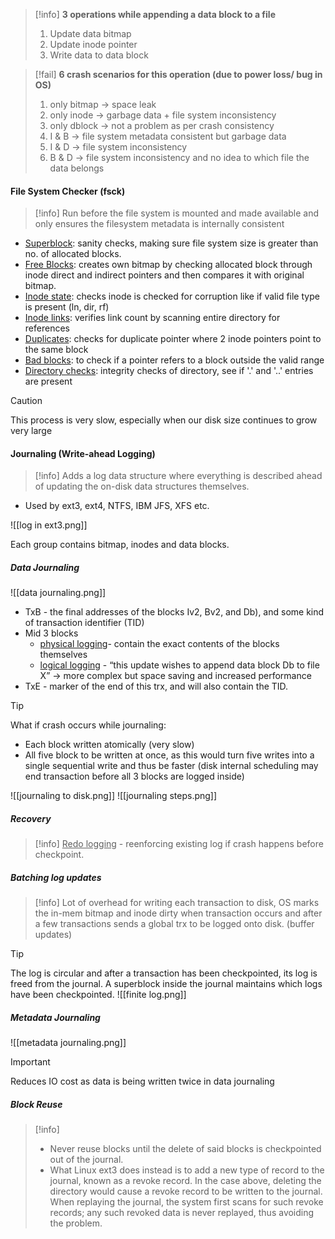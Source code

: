 > [!info] 
> **3 operations while appending a data block to a file**
> 	1. Update data bitmap
> 	2. Update inode pointer
> 	3. Write data to data block

> [!fail] 
> **6 crash scenarios for this operation (due to power loss/ bug in OS)**
> 	1. only bitmap -> space leak
> 	2. only inode -> garbage data + file system inconsistency
> 	3. only dblock -> not a problem as per crash consistency
> 	4. I & B -> file system metadata consistent but garbage data
> 	5. I & D -> file system inconsistency
> 	6. B & D -> file system inconsistency and no idea to which file the data belongs


#### File System Checker (fsck)

> [!info] 
>Run before the file system is mounted and made available  and only ensures the filesystem metadata is internally consistent

- <u>Superblock</u>: sanity checks, making sure file system size is greater than no. of allocated blocks.
- <u>Free Blocks</u>: creates own bitmap by checking allocated block through inode direct and indirect pointers and then compares it with original bitmap.
- <u>Inode state</u>: checks inode is checked for corruption like if valid file type is present (ln, dir, rf)
- <u>Inode links</u>: verifies link count by scanning entire directory for references
- <u>Duplicates</u>: checks for duplicate pointer where 2 inode pointers point to the same block 
- <u>Bad blocks</u>: to check if a pointer refers to a block outside the valid range
- <u>Directory checks</u>: integrity checks of directory, see if '.' and '..' entries are present

> [!caution] 
> This process is very slow, especially when our disk size continues to grow very large
> 

####  Journaling (Write-ahead Logging)

> [!info] 
> Adds a log data structure where everything is described ahead of updating the on-disk data structures themselves.

-  Used by ext3, ext4, NTFS, IBM JFS, XFS etc.

![[log in ext3.png]]

Each group contains bitmap, inodes and data blocks.

##### Data Journaling

![[data journaling.png]]

- TxB - the final addresses of the blocks Iv2, Bv2, and Db), and some kind of transaction identifier (TID)
- Mid 3 blocks
	- <u>physical logging</u>- contain the exact contents of the blocks themselves
	- <u>logical logging</u> - “this update wishes to append data block Db to file X” -> more complex but space saving and increased performance
- TxE - marker of the end of this trx, and will also contain the TID.

> [!tip] 
> What if crash occurs while journaling:
> - Each block written atomically (very slow)
> - All five block to be written at once, as this would turn five writes into a single sequential write and thus be faster (disk internal scheduling may end transaction before all 3 blocks are logged inside)

![[journaling to disk.png]]
![[journaling steps.png]]

##### Recovery

> [!info] 
> <u>Redo logging</u> - reenforcing existing log if crash happens before checkpoint.
> 

##### Batching log updates

> [!info] 
> Lot of overhead for writing each transaction to disk, OS marks the in-mem bitmap and inode dirty when transaction occurs  and after a few transactions sends a global trx to be logged onto disk. (buffer updates)

> [!tip] 
> The log is circular and after a transaction has been checkpointed, its log is freed from the journal. A superblock inside the journal maintains which logs have been checkpointed. 
> ![[finite log.png]]

##### Metadata Journaling
![[metadata journaling.png]]
> [!important] 
> Reduces IO cost as data is being written twice in data journaling
> 

##### Block Reuse

> [!info] 
>- Never reuse blocks until the delete of said blocks is checkpointed out of the journal.
>- What Linux ext3 does instead is to add a new type of record to the journal, known as a revoke record. In the case above, deleting the directory would cause a revoke record to be written to the journal. When replaying the journal, the system first scans for such revoke records; any such revoked data is never replayed, thus avoiding the problem.




